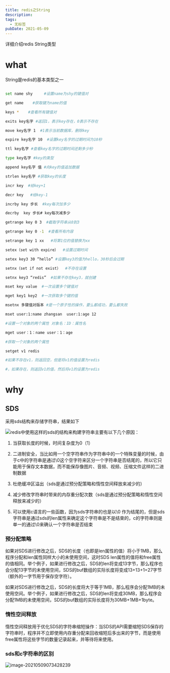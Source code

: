 ```yaml
---
title: redis之String
description: 
tags:
  - 无标签
pubDate: 2021-05-09
---
```



详细介绍redis String类型



<!-- more -->



# what



String是redis的基本类型之一



```Bash

set name shy     #设置name为shy的键值对

get name    #获取键为name的值

keys *    #查看所有键值对

exits key名字 #返回1，表示key存在，0表示不存在

move key名字 1  #1表示当前数据库，删除key

expire key名字 10  #设置key名字的过期时间为10秒

ttl key名字 #查看key名字的过期时间还剩多少秒

type key名字 #key的类型

append key名字 值 #向key的值追加数据

strlen key名字 #获取key的长度

incr key  #给key+1

decr key   #给key-1

incrby key 步长  #key每次加多少

decrby  key 步长# key每次减多少

getrange key 0 3  #截取字符串从0到3

getrange key 0 -1  #查看所有内容

setrange key 1 xx   #将第1位的值替换为xx

setex（set with expire）  #设置过期时间

setex key3 30 “hello” #设置key3的值为hello，30秒后会过期

setnx（set if not exist）  #不存在设置

setnx key3 “redis”  #如果不存在key3，就创建

mset key value  #一次设置多个键值对

mget key1 key2  #一次获取多个键的值

msetnx 多键值对版本 #是一个原子性的操作，要么都成功，要么都失败 

mset user:1:name zhangsan  user:1:age 12

#设置一个对象的两个属性 对象名：ID：属性名

mget user：1：name user：1：age

#获取一个对象的两个属性

setget v1 redis

#如果不存在v1，则返回空，但是将v1的值设置为redis

#，如果存在，则返回v1的值，然后将v1的设置为redis

```



# why



## SDS



采用sds结构来存储字符串，结果如下



![](https://gitee.com/flow_disaster/blog-map-bed/raw/master/img/image-20210509073428239.png)redis中使用这样的sds的结构来构建字符串主要有以下几个原因：



1. 当获取长度的时候，时间复杂度为0（1）

2. 二进制安全，当比如用一个空字符串作为字符串中的一个特殊变量的时候，由于c中的字符串是通过\0这个空字符来区分一个字符串是否结尾的，所以它只能用于保存文本数据，而不能保存像图片、音频、视频、压缩文件这样的二进制数据

3. 杜绝缓冲区溢出（sds是通过预分配策略和惰性空间释放来减少的）

4. 减少修改字符串时带来的内存重分配次数（sds是通过预分配策略和惰性空间释放来减少的）

5. 可以使用c语言的一些函数，因为sds字符串的也是以\0 作为结尾的，但是sds字符串是通过sds的len属性来确定这个字符串是不是结束的，c的字符串则是单一的通过\0来确认一个字符串是否结束



### 预分配策略



如果对SDS进行修改之后，SDS的长度（也即是len属性的值）将小于1MB，那么程序分配和len属性同样大小的未使用空间，这时SDS len属性的值将和free属性的值相同。举个例子，如果进行修改之后，SDS的len将变成13字节，那么程序也会分配13字节的未使用空间，SDS的buf数组的实际长度将变成13+13+1=27字节（额外的一字节用于保存空字符）。



如果对SDS进行修改之后，SDS的长度将大于等于1MB，那么程序会分配1MB的未使用空间。举个例子，如果进行修改之后，SDS的len将变成30MB，那么程序会分配1MB的未使用空间，SDS的buf数组的实际长度将为30MB+1MB+1byte。



### 惰性空间释放



惰性空间释放用于优化SDS的字符串缩短操作：当SDS的API需要缩短SDS保存的字符串时，程序并不立即使用内存重分配来回收缩短后多出来的字节，而是使用free属性将这些字节的数量记录起来，并等待将来使用。



### sds和c字符串的区别



![image-20210509073428239](https://gitee.com/flow_disaster/blog-map-bed/raw/master/img/image-20210509073428239.png)